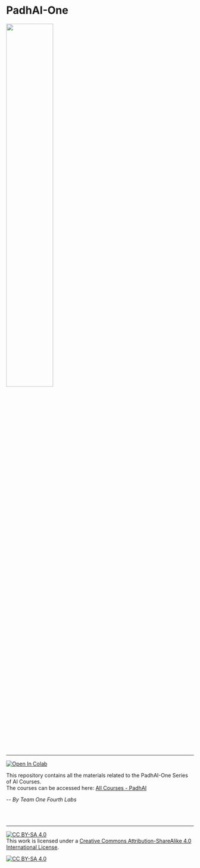 # PadhAI-One

<img width="50%" src="https://i.imgur.com/nTOFzVI.png" />

----

[![Open In Colab](https://colab.research.google.com/assets/colab-badge.svg)](https://colab.research.google.com/github/OneFourthLabs/PadhAI-One/)

This repository contains all the materials related to the PadhAI-One Series of AI Courses. <br>
The courses can be accessed here: [All Courses - PadhAI](https://padhai.onefourthlabs.in/collections)

-- *By Team One Fourth Labs*

<br><br>

-----

[![CC BY-SA 4.0][cc-by-sa-shield]][cc-by-sa] <br>
This work is licensed under a [Creative Commons Attribution-ShareAlike 4.0
International License][cc-by-sa].

[![CC BY-SA 4.0][cc-by-sa-image]][cc-by-sa]

[cc-by-sa]: http://creativecommons.org/licenses/by-sa/4.0/
[cc-by-sa-image]: https://licensebuttons.net/l/by-sa/4.0/88x31.png
[cc-by-sa-shield]: https://img.shields.io/badge/License-CC%20BY--SA%204.0-lightgrey.svg

